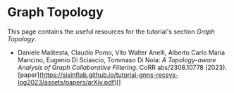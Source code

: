 # Graph Topology

This page contains the useful resources for the tutorial's section _Graph Topology_.

- Daniele Malitesta, Claudio Pomo, Vito Walter Anelli, Alberto Carlo Maria Mancino, Eugenio Di Sciascio, Tommaso Di Noia: _A Topology-aware Analysis of Graph Collaborative Filtering_. CoRR abs/2308.10778 (2023).
\[paper\](https://sisinflab.github.io/tutorial-gnns-recsys-log2023/assets/papers/arXiv.pdf)\[\]
